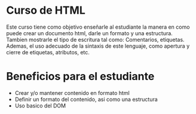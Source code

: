 # Curso de HTML

Este curso tiene como objetivo enseñarle al estudiante la manera en como puede crear un documento html, darle un formato y una estructura. 
Tambien mostrarle el tipo de escritura tal como: Comentarios, etiquetas. Ademas, el uso adecuado de la sintaxis de este lenguaje, como apertura y cierre de etiquetas, atributos, etc.

# Beneficios para el estudiante

- Crear y/o mantener contenido en formato html
- Definir un formato del contenido, asi como una estructura
- Uso basico del DOM
